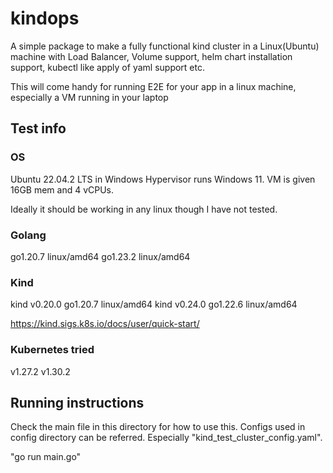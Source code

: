 # kindops

A simple package to make a fully functional kind cluster in a Linux(Ubuntu) 
machine with Load Balancer, Volume support, helm chart installation support, 
kubectl like apply of yaml support etc.

This will come handy for running E2E for your app in a linux machine, 
especially a VM running in your laptop

## Test info 

### OS

Ubuntu 22.04.2 LTS in Windows Hypervisor runs Windows 11. VM is given 16GB mem 
and 4 vCPUs.

Ideally it should be working in any linux though I have not tested.

### Golang

go1.20.7 linux/amd64
go1.23.2 linux/amd64

### Kind

kind v0.20.0 go1.20.7 linux/amd64
kind v0.24.0 go1.22.6 linux/amd64

https://kind.sigs.k8s.io/docs/user/quick-start/

### Kubernetes tried
v1.27.2
v1.30.2

## Running instructions

Check the main file in this directory for how to use this.
Configs used in config directory can be referred. Especially 
"kind_test_cluster_config.yaml".

"go run main.go"
